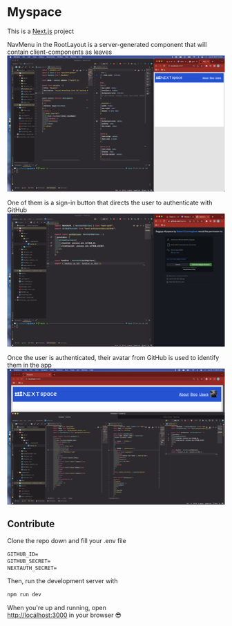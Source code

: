 # Myspace

This is a [Next.js](https://nextjs.org/) project

NavMenu in the RootLayout is a server-generated component 
that will contain client-components as leaves  
![rootLayout](rootLayout.png)

One of them is a sign-in button that directs 
the user to authenticate with GitHub  
![githubProvider](githubProvider.png)

Once the user is authenticated, their avatar 
from GitHub is used to identify them in the app
![authAvatar](authAvatar.png)

## Contribute

Clone the repo down and fill your .env file
```
GITHUB_ID=
GITHUB_SECRET=
NEXTAUTH_SECRET=
```

Then, run the development server with
```bash
npm run dev
```

When you're up and running, open  
[http://localhost:3000](http://localhost:3000) 
in your browser 😎
